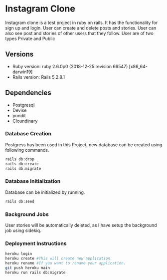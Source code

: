 # Instagram Clone

Instagram clone is a test project in ruby on rails. It has the functionality for sign up and login. User can create and delete posts and stories. User can also see post and stories of other users that they follow. User are of two types Private and Public

## Versions

* Ruby version: ruby 2.6.0p0 (2018-12-25 revision 66547) [x86_64-darwin19]
* Rails version: Rails 5.2.8.1


## Dependencies

* Postgresql
* Devise
* pundit
* Cloundinary

### Database Creation
Postgress has been used in this Project, new database can be created using following commands.

```bash
rails db:drop
rails db:create
rails db:migrate
```

### Database Initialization
Database can be initialized by running.

```bash
rails db:seed
```

### Background Jobs
User stories will be automatically deleted, as I have setup the background job using sidekiq.

### Deployment Instructions

```bash
heroku login
heroku create #This will create new application.
heroku rename #If you want to rename your application.
git push heroku main
heroku run rails db:migrate
```

